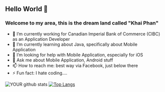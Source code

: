 <!--
**phanthanhkhai480/phanthanhkhai480** is a ✨ _special_ ✨ repository because its `README.md` (this file) appears on your GitHub profile.
-->

## Hello World 👋
### Welcome to my area, this is the dream land called "Khai Phan"

- 🔭 I’m currently working for Canadian Imperial Bank of Commerce (CIBC) as an Application Developer
- 🌱 I’m currently learning about Java, specifically about Mobile Application
- 🤔 I’m looking for help with Mobile Application, especially for iOS
- 💬 Ask me about Mobile Application, Android stuff
- 📫 How to reach me: best way via Facebook, just below there
- ⚡ Fun fact: I hate coding....

![YOUR github stats](https://github-readme-stats.vercel.app/api?username=phanthanhkhai480)
[![Top Langs](https://github-readme-stats.vercel.app/api/top-langs/?username=phanthanhkhai480)](https://github.com/anuraghazra/github-readme-stats)

